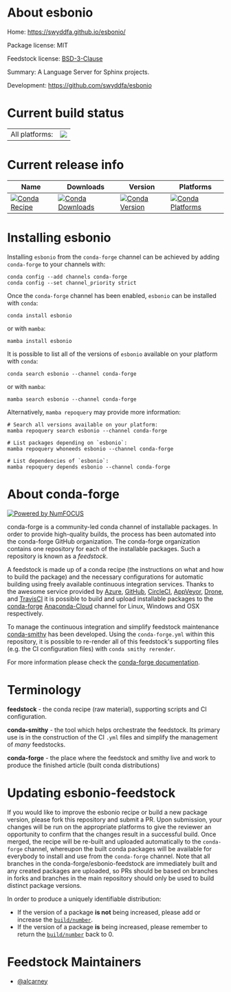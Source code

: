 About esbonio
=============

Home: https://swyddfa.github.io/esbonio/

Package license: MIT

Feedstock license: [BSD-3-Clause](https://github.com/conda-forge/esbonio-feedstock/blob/main/LICENSE.txt)

Summary: A Language Server for Sphinx projects.

Development: https://github.com/swyddfa/esbonio

Current build status
====================


<table><tr><td>All platforms:</td>
    <td>
      <a href="https://dev.azure.com/conda-forge/feedstock-builds/_build/latest?definitionId=16137&branchName=main">
        <img src="https://dev.azure.com/conda-forge/feedstock-builds/_apis/build/status/esbonio-feedstock?branchName=main">
      </a>
    </td>
  </tr>
</table>

Current release info
====================

| Name | Downloads | Version | Platforms |
| --- | --- | --- | --- |
| [![Conda Recipe](https://img.shields.io/badge/recipe-esbonio-green.svg)](https://anaconda.org/conda-forge/esbonio) | [![Conda Downloads](https://img.shields.io/conda/dn/conda-forge/esbonio.svg)](https://anaconda.org/conda-forge/esbonio) | [![Conda Version](https://img.shields.io/conda/vn/conda-forge/esbonio.svg)](https://anaconda.org/conda-forge/esbonio) | [![Conda Platforms](https://img.shields.io/conda/pn/conda-forge/esbonio.svg)](https://anaconda.org/conda-forge/esbonio) |

Installing esbonio
==================

Installing `esbonio` from the `conda-forge` channel can be achieved by adding `conda-forge` to your channels with:

```
conda config --add channels conda-forge
conda config --set channel_priority strict
```

Once the `conda-forge` channel has been enabled, `esbonio` can be installed with `conda`:

```
conda install esbonio
```

or with `mamba`:

```
mamba install esbonio
```

It is possible to list all of the versions of `esbonio` available on your platform with `conda`:

```
conda search esbonio --channel conda-forge
```

or with `mamba`:

```
mamba search esbonio --channel conda-forge
```

Alternatively, `mamba repoquery` may provide more information:

```
# Search all versions available on your platform:
mamba repoquery search esbonio --channel conda-forge

# List packages depending on `esbonio`:
mamba repoquery whoneeds esbonio --channel conda-forge

# List dependencies of `esbonio`:
mamba repoquery depends esbonio --channel conda-forge
```


About conda-forge
=================

[![Powered by
NumFOCUS](https://img.shields.io/badge/powered%20by-NumFOCUS-orange.svg?style=flat&colorA=E1523D&colorB=007D8A)](https://numfocus.org)

conda-forge is a community-led conda channel of installable packages.
In order to provide high-quality builds, the process has been automated into the
conda-forge GitHub organization. The conda-forge organization contains one repository
for each of the installable packages. Such a repository is known as a *feedstock*.

A feedstock is made up of a conda recipe (the instructions on what and how to build
the package) and the necessary configurations for automatic building using freely
available continuous integration services. Thanks to the awesome service provided by
[Azure](https://azure.microsoft.com/en-us/services/devops/), [GitHub](https://github.com/),
[CircleCI](https://circleci.com/), [AppVeyor](https://www.appveyor.com/),
[Drone](https://cloud.drone.io/welcome), and [TravisCI](https://travis-ci.com/)
it is possible to build and upload installable packages to the
[conda-forge](https://anaconda.org/conda-forge) [Anaconda-Cloud](https://anaconda.org/)
channel for Linux, Windows and OSX respectively.

To manage the continuous integration and simplify feedstock maintenance
[conda-smithy](https://github.com/conda-forge/conda-smithy) has been developed.
Using the ``conda-forge.yml`` within this repository, it is possible to re-render all of
this feedstock's supporting files (e.g. the CI configuration files) with ``conda smithy rerender``.

For more information please check the [conda-forge documentation](https://conda-forge.org/docs/).

Terminology
===========

**feedstock** - the conda recipe (raw material), supporting scripts and CI configuration.

**conda-smithy** - the tool which helps orchestrate the feedstock.
                   Its primary use is in the construction of the CI ``.yml`` files
                   and simplify the management of *many* feedstocks.

**conda-forge** - the place where the feedstock and smithy live and work to
                  produce the finished article (built conda distributions)


Updating esbonio-feedstock
==========================

If you would like to improve the esbonio recipe or build a new
package version, please fork this repository and submit a PR. Upon submission,
your changes will be run on the appropriate platforms to give the reviewer an
opportunity to confirm that the changes result in a successful build. Once
merged, the recipe will be re-built and uploaded automatically to the
`conda-forge` channel, whereupon the built conda packages will be available for
everybody to install and use from the `conda-forge` channel.
Note that all branches in the conda-forge/esbonio-feedstock are
immediately built and any created packages are uploaded, so PRs should be based
on branches in forks and branches in the main repository should only be used to
build distinct package versions.

In order to produce a uniquely identifiable distribution:
 * If the version of a package **is not** being increased, please add or increase
   the [``build/number``](https://docs.conda.io/projects/conda-build/en/latest/resources/define-metadata.html#build-number-and-string).
 * If the version of a package **is** being increased, please remember to return
   the [``build/number``](https://docs.conda.io/projects/conda-build/en/latest/resources/define-metadata.html#build-number-and-string)
   back to 0.

Feedstock Maintainers
=====================

* [@alcarney](https://github.com/alcarney/)

